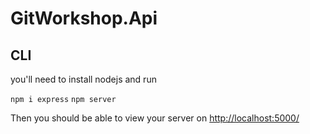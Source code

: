 # GitWorkshop.Api

## CLI

you'll need to install nodejs and run

`npm i express`
`npm server`

Then you should be able to view your server on [http://localhost:5000/](http://localhost:5000/)
